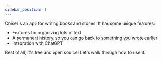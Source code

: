 ```yaml
---
sidebar_position: 1
---
```


Chisel is an app for writing books and stories. It has some unique features:

- Features for organizing lots of text
- A permanent history, so you can go back to something you wrote earlier
- Integration with ChatGPT

Best of all, it's free and open source! Let's walk through how to use it.